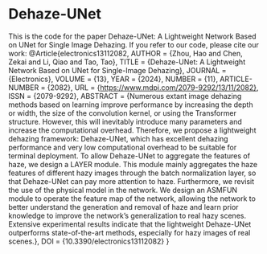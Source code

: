 # Dehaze-UNet
This is the code for the paper Dehaze-UNet: A Lightweight Network Based on UNet for Single Image Dehazing.
If you refer to our code, please cite our work:
@Article{electronics13112082,
AUTHOR = {Zhou, Hao and Chen, Zekai and Li, Qiao and Tao, Tao},
TITLE = {Dehaze-UNet: A Lightweight Network Based on UNet for Single-Image Dehazing},
JOURNAL = {Electronics},
VOLUME = {13},
YEAR = {2024},
NUMBER = {11},
ARTICLE-NUMBER = {2082},
URL = {https://www.mdpi.com/2079-9292/13/11/2082},
ISSN = {2079-9292},
ABSTRACT = {Numerous extant image dehazing methods based on learning improve performance by increasing the depth or width, the size of the convolution kernel, or using the Transformer structure. However, this will inevitably introduce many parameters and increase the computational overhead. Therefore, we propose a lightweight dehazing framework: Dehaze-UNet, which has excellent dehazing performance and very low computational overhead to be suitable for terminal deployment. To allow Dehaze-UNet to aggregate the features of haze, we design a LAYER module. This module mainly aggregates the haze features of different hazy images through the batch normalization layer, so that Dehaze-UNet can pay more attention to haze. Furthermore, we revisit the use of the physical model in the network. We design an ASMFUN module to operate the feature map of the network, allowing the network to better understand the generation and removal of haze and learn prior knowledge to improve the network’s generalization to real hazy scenes. Extensive experimental results indicate that the lightweight Dehaze-UNet outperforms state-of-the-art methods, especially for hazy images of real scenes.},
DOI = {10.3390/electronics13112082}
}


